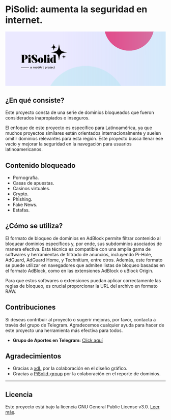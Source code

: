 # PiSolid: aumenta la seguridad en internet.

<img src="images/pisolid-banner.png" alt="banner" style="max-width: 100%; height: auto;">

## ¿En qué consiste?

Este proyecto consta de una serie de dominios bloqueados que fueron considerados inapropiados o inseguros.

El enfoque de este proyecto es específico para Latinoamérica, ya que muchos proyectos similares están orientados internacionalmente y suelen omitir dominios relevantes para esta región. Este proyecto busca llenar ese vacío y mejorar la seguridad en la navegación para usuarios latinoamericanos.

## Contenido bloqueado

- Pornografía.
- Casas de apuestas.
- Casinos virtuales.
- Crypto.
- Phishing.
- Fake News.
- Estafas.

## ¿Cómo se utiliza?

El formato de bloqueo de dominios en AdBlock permite filtrar contenido al bloquear dominios específicos y, por ende, sus subdominios asociados de manera efectiva. Esta técnica es compatible con una amplia gama de softwares y herramientas de filtrado de anuncios, incluyendo Pi-Hole, AdGuard, AdGuard Home, y Technitium, entre otros. Además, este formato se puede utilizar en navegadores que admiten listas de bloqueo basadas en el formato AdBlock, como en las extensiones AdBlock o uBlock Origin.

Para que estos softwares o extensiones puedan aplicar correctamente las reglas de bloqueo, es crucial proporcionar la URL del archivo en formato RAW.

## Contribuciones

Si deseas contribuir al proyecto o sugerir mejoras, por favor, contacta a través del grupo de Telegram. Agradecemos cualquier ayuda para hacer de este proyecto una herramienta más efectiva para todos.

- **Grupo de Aportes en Telegram:** [Click aquí](https://t.me/domnlatam)

## Agradecimientos
- Gracias a [xdL](https://github.com/xdLanee) por la colaboración en el diseño gráfico.
- Gracias a [PiSolid-group](https://t.me/pisolid) por la colaboración en el reporte de dominios.

---

## Licencia

Este proyecto está bajo la licencia GNU General Public License v3.0. [Leer más](LICENSE).
